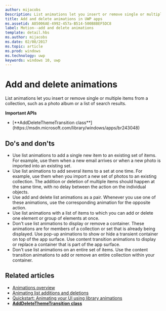 ---author: mijacobsDescription: List animations let you insert or remove single or multiple items from a collection, such as a photo album or a list of search results.title: Add and delete animations in UWP appsms.assetid: A85006AE-4992-457a-B514-500B8BEF5DC8label: Motion--add and delete animationstemplate: detail.hbsms.author: mijacobsms.date: 02/08/2017ms.topic: articlems.prod: windowsms.technology: uwpkeywords: windows 10, uwp---# Add and delete animations<link rel="stylesheet" href="https://az835927.vo.msecnd.net/sites/uwp/Resources/css/custom.css">List animations let you insert or remove single or multiple items from a collection, such as a photo album or a list of search results.<div class="important-apis" ><b>Important APIs</b><br/><ul><li>[**AddDeleteThemeTransition class**](https://msdn.microsoft.com/library/windows/apps/br243048)</li></ul></div>## Do's and don'ts-   Use list animations to add a single new item to an existing set of items. For example, use them when a new email arrives or when a new photo is imported into an existing set.-   Use list animations to add several items to a set at one time. For example, use them when you import a new set of photos to an existing collection. The addition or deletion of multiple items should happen at the same time, with no delay between the action on the individual objects.-   Use add and delete list animations as a pair. Whenever you use one of these animations, use the corresponding animation for the opposite action.-   Use list animations with a list of items to which you can add or delete one element or group of elements at once.-   Don't use list animations to display or remove a container. These animations are for members of a collection or set that is already being displayed. Use pop-up animations to show or hide a transient container on top of the app surface. Use content transition animations to display or replace a container that is part of the app surface.-   Don't use list animations on an entire set of items. Use the content transition animations to add or remove an entire collection within your container.## Related articles* [Animations overview](https://msdn.microsoft.com/library/windows/apps/mt187350)* [Animating list additions and deletions](https://msdn.microsoft.com/library/windows/apps/xaml/jj649430)* [Quickstart: Animating your UI using library animations](https://msdn.microsoft.com/library/windows/apps/xaml/hh452703)* [**AddDeleteThemeTransition class**](https://msdn.microsoft.com/library/windows/apps/br243048)  